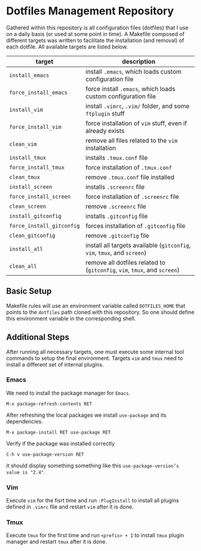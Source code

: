 

# Dotfiles Management Repository

Gathered within this repository is all configuration files (dotfiles) that I use on a daily basis (or used at some point in time). A Makefile composed of different targets was written to facilitate the installation (and removal) of each dotfile. All available targets are listed below.

|target|description|
|------|-----------|
| `install_emacs` | install `.emacs`, which loads custom configuration file |
| `force_install_emacs` | force install `.emacs`, which loads custom configuration file |
| `install_vim` | install `.vimrc`, `.vim/` folder, and some `ftplugin` stuff |
| `force_install_vim` | force installation of `vim` stuff, even if already exists |
| `clean_vim` | remove all files related to the `vim` installation |
| `install_tmux` | installs `.tmux.conf` file |
| `force_install_tmux` | force installation of `.tmux.conf` |
| `clean_tmux` | remove `.tmux.conf` file installed |
| `install_screen` | installs `.screenrc` file |
| `force_install_screen` | force installation of `.screenrc` file |
| `clean_screen` | remove `.screenrc` file |
| `install_gitconfig` | installs `.gitconfig` file |
| `force_install_gitconfig` | forces installation of `.gitconfig` file |
| `clean_gitconfig` | remove `.gitconfig` file |
| `install_all` | install all targets available (`gitconfig`, `vim`, `tmux`, and `screen`)|
| `clean_all` | remove all dotfiles related to (`gitconfig`, `vim`, `tmux`, and `screen`)|

## Basic Setup

Makefile rules will use an environment variable called `DOTFILES_HOME` that points to the `dotfiles` path cloned with this repository. So one should define this environment variable in the corresponding shell.

## Additional Steps

After running all necessary targets, one must execute some internal tool commands to setup the final environment. Targets `vim` and `tmux` need to install a different set of internal plugins.

### Emacs

We need to install the package manager for `Emacs`. 

```
M-x package-refresh-contents RET
```

After refreshing the local packages we install `use-package` and its dependencies.

```
M-x package-install RET use-package RET
```

Verify if the package was installed correctly

```
C-h v use-package-version RET
```

it should display something something like this `use-package-version’s value is "2.4"`.

### Vim

Execute `vim` for the fisrt time and run `:PlugInstall` to install all plugins defined in `.vimrc` file and restart `vim` after it is done.

### Tmux

Execute `tmux` for the first time and run `<prefix> + I` to install `tmux` plugin manager and restart `tmux` after it is done.
